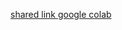 [shared link google colab](https://colab.research.google.com/drive/1qd_3jmbYT_OLjcyVPLEWSIcmI8M4bKGZ?usp=sharing)
